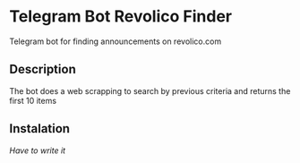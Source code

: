 # Telegram Bot Revolico Finder

Telegram bot for finding announcements on revolico.com

## Description

The bot does a web scrapping to search by previous criteria and returns the first 10 items

## Instalation

*Have to write it*
